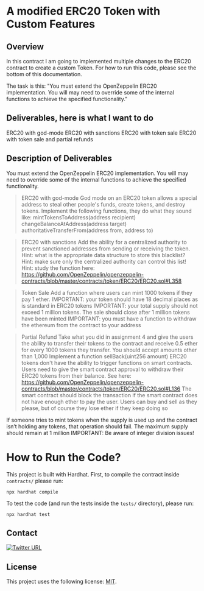 <h1>A modified ERC20 Token with Custom Features</h1>

<h2>Overview</h2>
In this contract I am going to implemented multiple changes to the ERC20 contract to create a custom Token.
For how to run this code, please see the bottom of this documentation.

The task is this: "You must extend the OpenZeppelin ERC20 implementation. You will may need to override some of the internal functions to achieve the specified functionality."

<h2>Deliverables, here is what I want to do</h2>
    ERC20 with god-mode
    ERC20 with sanctions
    ERC20 with token sale
    ERC20 with token sale and partial refunds

<h2>Description of Deliverables</h2>
You must extend the OpenZeppelin ERC20 implementation. You will may need to override some of the internal functions to achieve the specified functionality.

> ERC20 with god-mode
God mode on an ERC20 token allows a special address to steal other people's funds, create tokens, and destroy tokens. Implement the following functions, they do what they sound like:
mintTokensToAddress(address recipient)
changeBalanceAtAddress(address target)
authoritativeTransferFrom(address from, address to)

> ERC20 with sanctions
Add the ability for a centralized authority to prevent sanctioned addresses from sending or receiving the token.
Hint: what is the appropriate data structure to store this blacklist?
Hint: make sure only the centralized authority can control this list!
Hint: study the function here: https://github.com/OpenZeppelin/openzeppelin-contracts/blob/master/contracts/token/ERC20/ERC20.sol#L358

> Token Sale
Add a function where users can mint 1000 tokens if they pay 1 ether.
IMPORTANT: your token should have 18 decimal places as is standard in ERC20 tokens
IMPORTANT: your total supply should not exceed 1 million tokens. The sale should close after 1 million tokens have been minted
IMPORTANT: you must have a function to withdraw the ethereum from the contract to your address

> Partial Refund
Take what you did in assignment 4 and give the users the ability to transfer their tokens to the contract and receive 0.5 ether for every 1000 tokens they transfer. You should accept amounts other than 1,000 Implement a function sellBack(uint256 amount)
ERC20 tokens don't have the ability to trigger functions on smart contracts. Users need to give the smart contract approval to withdraw their ERC20 tokens from their balance. See here: https://github.com/OpenZeppelin/openzeppelin-contracts/blob/master/contracts/token/ERC20/ERC20.sol#L136
The smart contract should block the transaction if the smart contract does not have enough ether to pay the user.
Users can buy and sell as they please, but of course they lose ether if they keep doing so

If someone tries to mint tokens when the supply is used up and the contract isn’t holding any tokens, that operation should fail. The maximum supply should remain at 1 million
IMPORTANT: Be aware of integer division issues!

<h1>How to Run the Code?</h1>

This project is built with Hardhat. First, to compile the contract inside `contracts/` please run:

    npx hardhat compile

To test the code (and run the tests inside the `tests/` directory), please run:

    npx hardhat test

## Contact
[![Twitter URL](https://img.shields.io/twitter/url/https/twitter.com/cryptojesperk.svg?style=social&label=Follow%20%40cryptojesperk)](https://twitter.com/cryptojesperk)


## License
This project uses the following license: [MIT](https://github.com/bisguzar/twitter-scraper/blob/master/LICENSE).
